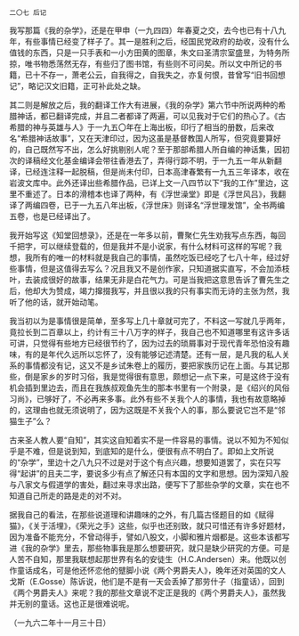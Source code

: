     二〇七 后记 

   我写那篇《我的杂学》，还是在甲申（一九四四）年春夏之交，去今也已有十八九年，有些事情已经变了样子了。其一是胜利之后，经国民党政府的劫收，没有什么值钱的东西，只是一只手表和一小方田黄的图章，朱文曰圣清宗室盛昱，为特务所掠，唯书物悉荡然无存，有些归了图书馆，有些则不可问矣。所以文中所记的书籍，已十不存一，萧老公云，自我得之，自我失之，亦复何恨，昔曾写“旧书回想记”，略记汉文旧籍，正可补此处之缺。

   其二则是解放之后，我的翻译工作大有进展，《我的杂学》第六节中所说两种的希腊神话，都已翻译完成，并且二者都译了两遍，可以见我对于它们的热心了。《古希腊的神与英雄与人》于一九五〇年在上海出板，印行了相当的册数，后来改名“希腊神话故事”，又在天津印过，因为这虽是基督教国人所写，但究竟要算好的，自己既然写不出，怎么好挑剔别人呢？至于那部希腊人所自编的神话集，因初次的译稿经文化基金编译会带往香港去了，弄得行踪不明，于一九五一年从新翻译，已经连注释一起脱稿，但是尚未付印，日本高津春繁有一九五三年译本，收在岩波文库中。此外还译出些希腊作品，已详上文一八四节以下“我的工作”里边，这里不重述了。日本的滑稽本也译了两种，有《浮世澡堂》即是《浮世风吕》，我翻译了两编四卷，已于一九五八年出板，《浮世床》则译名“浮世理发馆”，全书两编五卷，也是已经译出了。

   我开始写这《知堂回想录》，还是在一年多以前，曹聚仁先生劝我写点东西，每回千把字，可以继续登载的，但是我并不是小说家，有什么材料可这样的写呢？我想，我所有的唯一的材料就是我自己的事情，虽然吃饭已经吃了七八十年，经过好些事情，但是这值得去写么？况且我又不是创作家，只知道据实直写，不会加添枝叶，去装成很好的故事，结果无非是白花气力。可是当我把这意思告诉了曹先生之后，他却大为赞成，竭力撺掇我写，并且很以我的只有事实而无诗的主张为然，我听了他的话，就开始动笔。

   我当初以为是事情很是简单，至多写上几十章就可完了，不料这一写就几乎两年，竟拉长到二百章以上，约计有三十八万字的样子，我自己也不知道哪里有这许多话可讲，只觉得有些地方已经很节约了，因为过去的琐屑事对于现代青年恐怕没有趣味，有的是年代久远所以忘怀了，没有能够记述清楚。还有一层，是凡我的私人关系的事情都没有记，这又不是乡试朱卷上的履历，要把家族历记在上面。与其记那些，倒是家乡的岁时习俗，我是觉得很有意思，颇想记一点下来，可是这终于没有机会插到里边去，而且在我族叔观鱼先生的那本书里有一个附录，是《绍兴的风俗习尚》，已够好了，不必再来多事。此外有些不关我个人的事情，我也有故意略掉的，这理由也就无须说明了，因为这既是不关我个人的事，那么要说它岂不是“邻猫生子”么？

   古来圣人教人要“自知”，其实这自知着实不是一件容易的事情。说以不知为不知似乎是不难，但是说到知，到底知的是什么，便很有点不明白了。即如上文所说的“杂学”，里边十之八九只不过是对于这个有点兴趣，想要知道罢了，实在只写得“起讲”的且夫二字，要说多少有点了解还只有本国的文字和思想。因为深知八股与八家文与假道学的害处，翻过来寻求出路，便写下了那些杂学的文章，实在也不知道自己所走的路是走的对不对。

   据我自己的看法，在那些说道理和讲趣味的之外，有几篇古怪题目的如《赋得猫》，《关于活埋》，《荣光之手》这些，似乎也还别致，就只可惜还有许多好题材，因为准备不能充分，不曾动得手，譬如八股文，小脚和雅片烟都是。这些本该都写进《我的杂学》里去，那些物事我是那么想要研究，就只是缺少研究的方便。可是人苦不自知，那里我联想起那世界有名的安徒生（H.C.Andersen）来。他既以创作童话成名，可是他还怀恋他的躄脚小说《两个男爵夫人》，晚年还对英国的文人戈斯（E.Gosse）陈诉说，他们是不是有一天会丢掉了那劳什子（指童话），回到《两个男爵夫人》来呢？我的那些文章说不定正是我的《两个男爵夫人》，虽然我并无别的童话。这也正是很难说呢。

   （一九六二年十一月三十日）

